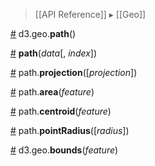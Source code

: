 > [[API Reference]] ▸ [[Geo]]

<a name="path" href="#path">#</a> d3.geo.<b>path</b>()

<a name="_path" href="#_path">#</a> <b>path</b>(<i>data</i>[, <i>index</i>])

<a name="path_projection" href="#path_projection">#</a> path.<b>projection</b>([<i>projection</i>])

<a name="path_area" href="#path_area">#</a> path.<b>area</b>(<i>feature</i>)

<a name="path_centroid" href="#path_area">#</a> path.<b>centroid</b>(<i>feature</i>)

<a name="path_pointRadius" href="#path_pointRadius">#</a> path.<b>pointRadius</b>([<i>radius</i>])

<a name="bounds" href="#bounds">#</a> d3.geo.<b>bounds</b>(<i>feature</i>)
